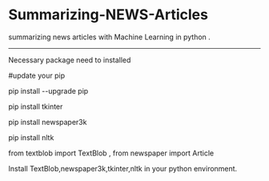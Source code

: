 # Summarizing-NEWS-Articles
summarizing news articles with Machine Learning in python .

-------------------------------------

Necessary package need to installed 

#update your pip

pip install --upgrade pip

pip install tkinter

pip install newspaper3k

pip install nltk

from textblob import TextBlob ,
from newspaper import Article

Install TextBlob,newspaper3k,tkinter,nltk in your python environment.
